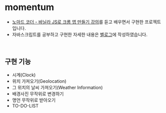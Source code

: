 # momentum

- [노마드 코더 - 바닐라 JS로 크롬 앱 만들기 강의](https://nomadcoders.co/javascript-for-beginners)를 듣고 배우면서 구현한 프로젝트입니다.<br>
- 자바스크립트를 공부하고 구현한 자세한 내용은 [벨로그](https://velog.io/@ha02e?tag=momentum)에 작성하였습니다.
<br>

## 구현 기능
- 시계(Clock)
- 위치 가져오기(Geolocation)
- 그 위치의 날씨 가져오기(Weather Information)
- 배경사진 무작위로 변경하기
- 명언 무작위로 받아오기
- TO-DO-LIST
